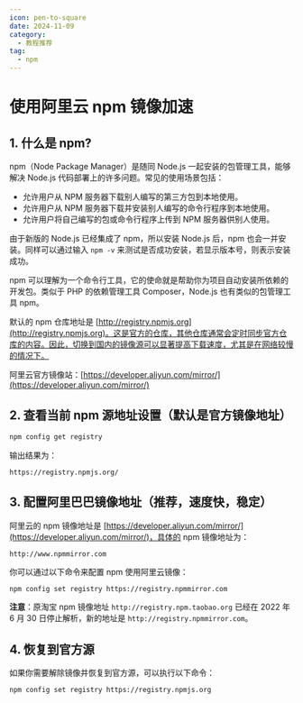 ```yaml
---
icon: pen-to-square
date: 2024-11-09
category:
  - 教程推荐
tag:
  - npm
---
```


# 使用阿里云 npm 镜像加速

## 1. 什么是 npm?

npm（Node Package Manager）是随同 Node.js 一起安装的包管理工具，能够解决 Node.js 代码部署上的许多问题。常见的使用场景包括：

- 允许用户从 NPM 服务器下载别人编写的第三方包到本地使用。
- 允许用户从 NPM 服务器下载并安装别人编写的命令行程序到本地使用。
- 允许用户将自己编写的包或命令行程序上传到 NPM 服务器供别人使用。

由于新版的 Node.js 已经集成了 npm，所以安装 Node.js 后，npm 也会一并安装。同样可以通过输入 `npm -v` 来测试是否成功安装，若显示版本号，则表示安装成功。

npm 可以理解为一个命令行工具，它的使命就是帮助你为项目自动安装所依赖的开发包。类似于 PHP 的依赖管理工具 Composer，Node.js 也有类似的包管理工具 npm。

默认的 npm 仓库地址是 [http://registry.npmjs.org](http://registry.npmjs.org)。这是官方的仓库，其他仓库通常会定时同步官方仓库的内容。因此，切换到国内的镜像源可以显著提高下载速度，尤其是在网络较慢的情况下。

阿里云官方镜像站：[https://developer.aliyun.com/mirror/](https://developer.aliyun.com/mirror/)

## 2. 查看当前 npm 源地址设置（默认是官方镜像地址）

```bash
npm config get registry
```

输出结果为：

```
https://registry.npmjs.org/
```

## 3. 配置阿里巴巴镜像地址（推荐，速度快，稳定）

阿里云的 npm 镜像地址是 [https://developer.aliyun.com/mirror/](https://developer.aliyun.com/mirror/)，具体的 npm 镜像地址为：

```
http://www.npmmirror.com
```

你可以通过以下命令来配置 npm 使用阿里云镜像：

```bash
npm config set registry https://registry.npmmirror.com
```

**注意**：原淘宝 npm 镜像地址 `http://registry.npm.taobao.org` 已经在 2022 年 6 月 30 日停止解析，新的地址是 `http://registry.npmmirror.com`。

## 4. 恢复到官方源

如果你需要解除镜像并恢复到官方源，可以执行以下命令：

```bash
npm config set registry https://registry.npmjs.org
```
